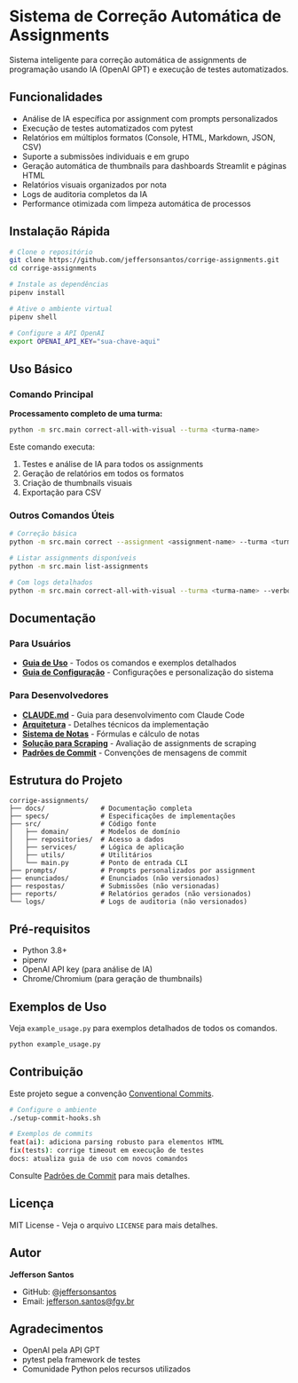 # Sistema de Correção Automática de Assignments

Sistema inteligente para correção automática de assignments de programação usando IA (OpenAI GPT) e execução de testes automatizados.

## Funcionalidades

- Análise de IA específica por assignment com prompts personalizados
- Execução de testes automatizados com pytest
- Relatórios em múltiplos formatos (Console, HTML, Markdown, JSON, CSV)
- Suporte a submissões individuais e em grupo
- Geração automática de thumbnails para dashboards Streamlit e páginas HTML
- Relatórios visuais organizados por nota
- Logs de auditoria completos da IA
- Performance otimizada com limpeza automática de processos

## Instalação Rápida

```bash
# Clone o repositório
git clone https://github.com/jeffersonsantos/corrige-assignments.git
cd corrige-assignments

# Instale as dependências
pipenv install

# Ative o ambiente virtual
pipenv shell

# Configure a API OpenAI
export OPENAI_API_KEY="sua-chave-aqui"
```

## Uso Básico

### Comando Principal

**Processamento completo de uma turma:**

```bash
python -m src.main correct-all-with-visual --turma <turma-name>
```

Este comando executa:
1. Testes e análise de IA para todos os assignments
2. Geração de relatórios em todos os formatos
3. Criação de thumbnails visuais
4. Exportação para CSV

### Outros Comandos Úteis

```bash
# Correção básica
python -m src.main correct --assignment <assignment-name> --turma <turma-name>

# Listar assignments disponíveis
python -m src.main list-assignments

# Com logs detalhados
python -m src.main correct-all-with-visual --turma <turma-name> --verbose
```

## Documentação

### Para Usuários

- **[Guia de Uso](docs/guia-de-uso.md)** - Todos os comandos e exemplos detalhados
- **[Guia de Configuração](docs/configuracao.md)** - Configurações e personalização do sistema

### Para Desenvolvedores

- **[CLAUDE.md](CLAUDE.md)** - Guia para desenvolvimento com Claude Code
- **[Arquitetura](docs/arquitetura.md)** - Detalhes técnicos da implementação
- **[Sistema de Notas](docs/sistema-notas.md)** - Fórmulas e cálculo de notas
- **[Solução para Scraping](docs/solucao-scraping-llm.md)** - Avaliação de assignments de scraping
- **[Padrões de Commit](docs/commit-standards.md)** - Convenções de mensagens de commit

## Estrutura do Projeto

```
corrige-assignments/
├── docs/              # Documentação completa
├── specs/             # Especificações de implementações
├── src/               # Código fonte
│   ├── domain/        # Modelos de domínio
│   ├── repositories/  # Acesso a dados
│   ├── services/      # Lógica de aplicação
│   ├── utils/         # Utilitários
│   └── main.py        # Ponto de entrada CLI
├── prompts/           # Prompts personalizados por assignment
├── enunciados/        # Enunciados (não versionados)
├── respostas/         # Submissões (não versionadas)
├── reports/           # Relatórios gerados (não versionados)
└── logs/              # Logs de auditoria (não versionados)
```

## Pré-requisitos

- Python 3.8+
- pipenv
- OpenAI API key (para análise de IA)
- Chrome/Chromium (para geração de thumbnails)

## Exemplos de Uso

Veja `example_usage.py` para exemplos detalhados de todos os comandos.

```bash
python example_usage.py
```

## Contribuição

Este projeto segue a convenção [Conventional Commits](https://www.conventionalcommits.org/).

```bash
# Configure o ambiente
./setup-commit-hooks.sh

# Exemplos de commits
feat(ai): adiciona parsing robusto para elementos HTML
fix(tests): corrige timeout em execução de testes
docs: atualiza guia de uso com novos comandos
```

Consulte [Padrões de Commit](docs/commit-standards.md) para mais detalhes.

## Licença

MIT License - Veja o arquivo `LICENSE` para mais detalhes.

## Autor

**Jefferson Santos**
- GitHub: [@jeffersonsantos](https://github.com/jeffersonsantos)
- Email: jefferson.santos@fgv.br

## Agradecimentos

- OpenAI pela API GPT
- pytest pela framework de testes
- Comunidade Python pelos recursos utilizados
